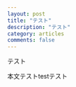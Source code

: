 ```yaml
---
layout: post
title: "テスト"
description: "テスト"
category: articles
comments: false
---
```


テスト

本文テストtestテスト
